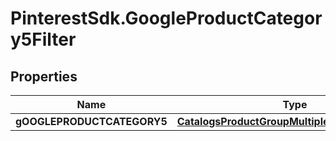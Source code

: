 # PinterestSdk.GoogleProductCategory5Filter

## Properties

Name | Type | Description | Notes
------------ | ------------- | ------------- | -------------
**gOOGLEPRODUCTCATEGORY5** | [**CatalogsProductGroupMultipleStringListCriteria**](.md) |  | 


